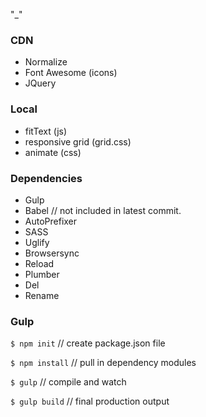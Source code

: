 "_"

### CDN
* Normalize 
* Font Awesome (icons)
* JQuery

### Local
* fitText (js)
* responsive grid (grid.css)
* animate (css)

### Dependencies 

* Gulp
* Babel // not included in latest commit.
* AutoPrefixer
* SASS
* Uglify
* Browsersync
* Reload
* Plumber
* Del
* Rename

### Gulp

` $ npm init ` // create package.json file

` $ npm install ` // pull in dependency modules

` $ gulp ` // compile and watch

` $ gulp build ` // final production output
